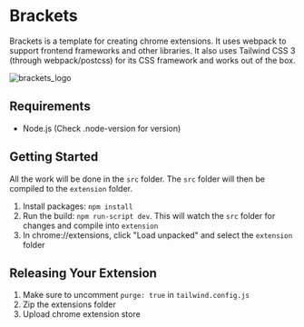 # Brackets

Brackets is a template for creating chrome extensions. It uses webpack to
support frontend frameworks and other libraries. It also uses Tailwind CSS 3
(through webpack/postcss) for its CSS framework and works out of the box.

![brackets_logo](https://user-images.githubusercontent.com/99235/177054577-1ccaa562-fc34-4b69-a830-8b0308b4189e.png)

## Requirements

- Node.js (Check .node-version for version)

## Getting Started

All the work will be done in the `src` folder. The `src` folder will then be
compiled to the `extension` folder.

1. Install packages: `npm install`
2. Run the build: `npm run-script dev`. This will watch the `src` folder for changes and compile into `extension`
3. In chrome://extensions, click "Load unpacked" and select the `extension` folder

## Releasing Your Extension

1. Make sure to uncomment `purge: true` in `tailwind.config.js`
2. Zip the extensions folder
3. Upload chrome extension store
